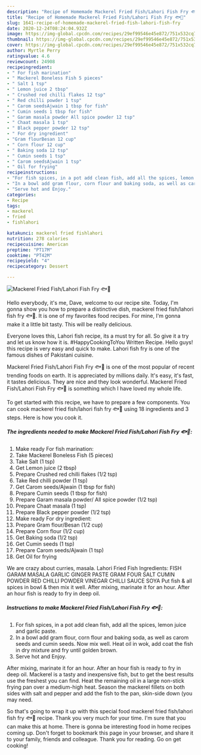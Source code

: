 ```yaml
---
description: "Recipe of Homemade Mackerel Fried Fish/Lahori Fish Fry 🐟🍤"
title: "Recipe of Homemade Mackerel Fried Fish/Lahori Fish Fry 🐟🍤"
slug: 1641-recipe-of-homemade-mackerel-fried-fish-lahori-fish-fry
date: 2020-12-24T08:24:04.932Z
image: https://img-global.cpcdn.com/recipes/29ef99546e45e872/751x532cq70/mackerel-fried-fishlahori-fish-fry-🐟🍤-recipe-main-photo.jpg
thumbnail: https://img-global.cpcdn.com/recipes/29ef99546e45e872/751x532cq70/mackerel-fried-fishlahori-fish-fry-🐟🍤-recipe-main-photo.jpg
cover: https://img-global.cpcdn.com/recipes/29ef99546e45e872/751x532cq70/mackerel-fried-fishlahori-fish-fry-🐟🍤-recipe-main-photo.jpg
author: Myrtle Perry
ratingvalue: 4.6
reviewcount: 24908
recipeingredient:
- " For fish marination"
- " Mackerel Boneless Fish 5 pieces"
- " Salt 1 tsp"
- " Lemon juice 2 tbsp"
- " Crushed red chilli flakes 12 tsp"
- " Red chilli powder 1 tsp"
- " Carom seedsAjwain 1 tbsp for fish"
- " Cumin seeds 1 tbsp for fish"
- " Garam masala powder All spice powder 12 tsp"
- " Chaat masala 1 tsp"
- " Black pepper powder 12 tsp"
- " For dry ingredient"
- "Gram flourBesan 12 cup"
- " Corn flour 12 cup"
- " Baking soda 12 tsp"
- " Cumin seeds 1 tsp"
- " Carom seedsAjwain 1 tsp"
- " Oil for frying"
recipeinstructions:
- "For fish spices, in a pot add clean fish, add all the spices, lemon juice and garlic paste."
- "In a bowl add gram flour, corn flour and baking soda, as well as carom seeds and cumin seeds. Now mix well. Heat oil in wok, add coat the fish in dry mixture and fry until golden brown."
- "Serve hot and Enjoy."
categories:
- Recipe
tags:
- mackerel
- fried
- fishlahori

katakunci: mackerel fried fishlahori 
nutrition: 278 calories
recipecuisine: American
preptime: "PT17M"
cooktime: "PT42M"
recipeyield: "4"
recipecategory: Dessert

---
```



![Mackerel Fried Fish/Lahori Fish Fry 🐟🍤](https://img-global.cpcdn.com/recipes/29ef99546e45e872/751x532cq70/mackerel-fried-fishlahori-fish-fry-🐟🍤-recipe-main-photo.jpg)

Hello everybody, it's me, Dave, welcome to our recipe site. Today, I'm gonna show you how to prepare a distinctive dish, mackerel fried fish/lahori fish fry 🐟🍤. It is one of my favorites food recipes. For mine, I'm gonna make it a little bit tasty. This will be really delicious.

Everyone loves this, Lahori fish recipe, its a must try for all. So give it a try and let us know how it is. #HappyCookingToYou Written Recipe. Hello guys! this recipe is very easy and quick to make. Lahori fish fry is one of the famous dishes of Pakistani cuisine.

Mackerel Fried Fish/Lahori Fish Fry 🐟🍤 is one of the most popular of recent trending foods on earth. It is appreciated by millions daily. It's easy, it's fast, it tastes delicious. They are nice and they look wonderful. Mackerel Fried Fish/Lahori Fish Fry 🐟🍤 is something which I have loved my whole life.


To get started with this recipe, we have to prepare a few components. You can cook mackerel fried fish/lahori fish fry 🐟🍤 using 18 ingredients and 3 steps. Here is how you cook it.

<!--inarticleads1-->

##### The ingredients needed to make Mackerel Fried Fish/Lahori Fish Fry 🐟🍤:

1. Make ready  For fish marination:
1. Take  Mackerel Boneless Fish (5 pieces)
1. Take  Salt (1 tsp)
1. Get  Lemon juice (2 tbsp)
1. Prepare  Crushed red chilli flakes (1/2 tsp)
1. Take  Red chilli powder (1 tsp)
1. Get  Carom seeds/Ajwain (1 tbsp for fish)
1. Prepare  Cumin seeds (1 tbsp for fish)
1. Prepare  Garam masala powder/ All spice powder (1/2 tsp)
1. Prepare  Chaat masala (1 tsp)
1. Prepare  Black pepper powder (1/2 tsp)
1. Make ready  For dry ingredient:
1. Prepare Gram flour/Besan (1/2 cup)
1. Prepare  Corn flour (1/2 cup)
1. Get  Baking soda (1/2 tsp)
1. Get  Cumin seeds (1 tsp)
1. Prepare  Carom seeds/Ajwain (1 tsp)
1. Get  Oil for frying


We are crazy about curries, masala. Lahori Fried Fish Ingredients: FISH GARAM MASALA GARLIC GINGER PASTE GRAM FOUR SALT CUMIN POWDER RED CHILLI POWDER VINEGAR CHILLI SAUCE SOYA Put fish &amp; all spices in bowl &amp; then mix it well. After mixing, marinate it for an hour. After an hour fish is ready to fry in deep oil. 

<!--inarticleads2-->

##### Instructions to make Mackerel Fried Fish/Lahori Fish Fry 🐟🍤:

1. For fish spices, in a pot add clean fish, add all the spices, lemon juice and garlic paste.
1. In a bowl add gram flour, corn flour and baking soda, as well as carom seeds and cumin seeds. Now mix well. Heat oil in wok, add coat the fish in dry mixture and fry until golden brown.
1. Serve hot and Enjoy.


After mixing, marinate it for an hour. After an hour fish is ready to fry in deep oil. Mackerel is a tasty and inexpensive fish, but to get the best results use the freshest you can find. Heat the remaining oil in a large non-stick frying pan over a medium-high heat. Season the mackerel fillets on both sides with salt and pepper and add the fish to the pan, skin-side down (you may need. 

So that's going to wrap it up with this special food mackerel fried fish/lahori fish fry 🐟🍤 recipe. Thank you very much for your time. I'm sure that you can make this at home. There is gonna be interesting food in home recipes coming up. Don't forget to bookmark this page in your browser, and share it to your family, friends and colleague. Thank you for reading. Go on get cooking!
